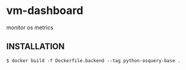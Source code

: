 # vm-dashboard
monitor os metrics

## INSTALLATION 

```$ docker build -f Dockerfile.backend --tag python-osquery-base . ```